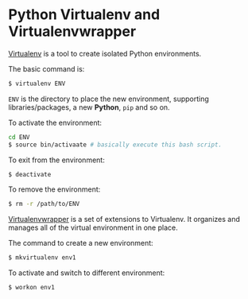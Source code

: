 # Python Virtualenv and Virtualenvwrapper

[Virtualenv](https://virtualenv.readthedocs.org/en/latest/) is a tool to create isolated Python environments.

The basic command is:

```bash
$ virtualenv ENV
```

`ENV` is the directory to place the new environment, supporting libraries/packages, a new **Python**, `pip` and so on.

To activate the environment:

```bash
cd ENV
$ source bin/activaate # basically execute this bash script.
```

To exit from the environment:

```bash
$ deactivate
```

To remove the environment:

```bash
$ rm -r /path/to/ENV
```

[Virtualenvwrapper](https://virtualenvwrapper.readthedocs.org/en/latest/) is a set of extensions to Virtualenv. It organizes and manages all of the virtual environment in one place.

The command to create a new environment:

```bash
$ mkvirtualenv env1
```

To activate and switch to different environment:

```bash
$ workon env1
```
